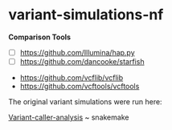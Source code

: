 # variant-simulations-nf

__Comparison Tools__

* [ ] https://github.com/Illumina/hap.py
* [ ] https://github.com/dancooke/starfish

* https://github.com/vcflib/vcflib
* https://github.com/vcftools/vcftools


The original variant simulations were run here:

[Variant-caller-analysis](https://github.com/AndersenLab/variant-caller-analysis) ~ snakemake